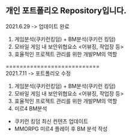 ## 개인 포트폴리오 Repository입니다. 

2021.6.29 -> 업데이트 완료
1. 게임분석(쿠키런킹덤) + BM분석(쿠키런 킹덤)
2. 모바일 게임 내 보안위협요소 <어뷰징, 작업장 등>
3. 효율적인 프로젝트 관리를 위한 개발PM의 역할

===========================<br>
2021.7.11 -> 포트폴리오 수정
1. 게임분석(쿠키런킹덤) + BM분석(쿠키런 킹덤)
2. 모바일 게임 내 보안위협요소 <어뷰징, 작업장 등>
3. 효율적인 프로젝트 관리를 위한 개발PM의 역할
4. 미르4 BM분석

* 쿠키런 킹덤 최신 컨텐츠 업데이트
* MMORPG 미르4 플레이 후 BM 분석 작성
